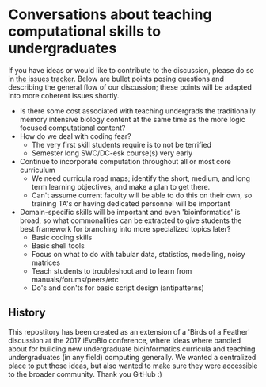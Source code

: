 # Conversations about teaching computational skills to undergraduates

If you have ideas or would like to contribute to the discussion, please do so in [the issues
tracker](https://github.com/carpentries/undergrad-education-conversations/issues). Below are bullet
points posing questions and describing the general flow of our discussion; these points will be adapted into more coherent
issues shortly.

* Is there some cost associated with teaching undergrads the traditionally memory
intensive biology content at the same time as the more logic focused computational content?
* How do we deal with coding fear?
  * The very first skill students require is to not be terrified
  * Semester long SWC/DC-esk course(s) very early
* Continue to incorporate computation throughout all or most core curriculum
  * We need curricula road maps; identify the short, medium, and long term learning objectives, and
make a plan to get there.
  * Can't assume current faculty will be able to do this on their own, so training TA's or having
dedicated personnel will be important
* Domain-specific skills will be important and even 'bioinformatics' is broad, so what commonalities can be extracted to give students the best
framework for branching into more specialized topics later?
  * Basic coding skills
  * Basic shell tools
  * Focus on what to do with tabular data, statistics, modelling, noisy matrices
  * Teach students to troubleshoot and to learn from manuals/forums/peers/etc
  * Do's and don'ts for basic script design (antipatterns)

## History
This repostitory has been created as an extension of a 'Birds of a Feather' discussion at the
2017 iEvoBio conference, where ideas where bandied about for building new undergraduate
bioinformatics curricula and teaching undergraduates (in any field) computing generally. We wanted a centralized place to put those ideas, but also wanted to make sure they were accessible to the broader community. Thank you GitHub :)
